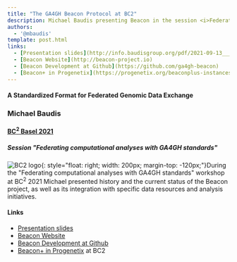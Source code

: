 ```yaml
---
title: "The GA4GH Beacon Protocol at BC2"
description: Michael Baudis presenting Beacon in the session <i>Federating computational analyses with GA4GH standards</i>
authors:
  - '@mbaudis'
template: post.html
links:
  - [Presentation slides](http://info.baudisgroup.org/pdf/2021-09-13___Michael-Baudis__Beacon__BC2-2021-GA4GH-Session.pdf)
  - [Beacon Website](http://beacon-project.io)
  - [Beacon Development at Github](https://github.com/ga4gh-beacon)
  - [Beacon+ in Progenetix](https://progenetix.org/beaconplus-instances/beaconplus/)
---
```


#### A Standardized Format for Federated Genomic Data Exchange
### Michael Baudis
#### [BC<sup>2</sup> Basel 2021](https://www.bc2.ch/tutorials-workshops)
##### Session "Federating computational analyses with GA4GH standards"

![BC2 logo](http://info.baudisgroup.org/assets/img/logo_bc2.svg){: style="float: right; width: 200px; margin-top: -120px;"}During the "Federating computational analyses with GA4GH standards" workshop at
BC<sup>2</sup> 2021 Michael presented history and the current status of the Beacon
project, as well as its integration with specific data resources and analysis initiatives.

<!--more-->

#### Links

* [Presentation slides](http://info.baudisgroup.org/pdf/2021-09-13___Michael-Baudis__Beacon__BC2-2021-GA4GH-Session.pdf)
* [Beacon Website](http://beacon-project.io)
* [Beacon Development at Github](https://github.com/ga4gh-beacon)
* [Beacon+ in Progenetix](https://progenetix.org/beaconplus-instances/beaconplus/)
 at BC2
